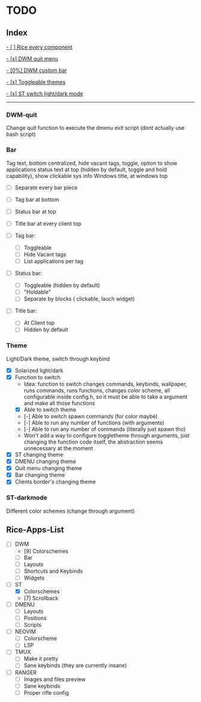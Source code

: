 # TODO

## Index

[ - [ ] Rice every component](#Rice-Apps-List)

[ - [x] DWM quit menu](#DWM-quit)

[ - [0%] DWM custom bar](#Bar)

[ - [x] Toggleable themes](#Theme)

[ - [x] ST switch light/dark mode](#ST-darkmode)

---

### DWM-quit  

 Change quit function to execute the dmenu exit script (dont actually use bash script)

### Bar

 Tag text, bottom centralized, hide vacant tags, toggle, option to show applications
 status text at top (hidden by default, toggle and hold capability), show clickable sys info
 Windows title, at windows top
 
 - [ ] Separate every bar piece
 - [ ] Tag bar at bottom
 - [ ] Status bar at top
 - [ ] Title bar at every client top
 
 - [ ] Tag bar:  
   - [ ] Toggleable
   - [ ] Hide Vacant tags
   - [ ] List applications per tag
 
 - [ ] Status bar:  
   - [ ] Toggleable (hidden by default)
   - [ ] "Holdable"
   - [ ] Separate by blocks ( clickable, lauch widget)
 
 - [ ] Title bar:
   - [ ] At Client top
   - [ ] Hidden by default

### Theme  

 Light/Dark theme, switch through keybind
 
 - [x] Solarized light/dark
 - [x] Function to switch
   * Idea: function to switch changes commands, keybinds, wallpaper, runs commands, runs functions, changes color scheme, all configurable inside config.h, so it must be able to take a argument and make all those functions
   - [x] Able to switch theme
   - [-] Able to switch spawn commands (for color maybe)
   - [-] Able to run any number of functions (with arguments)
   - [-] Able to run any number of commands (literally just spawn tho)
   * Won't add a way to configure toggletheme through arguments, just changing the function code itself, the abstraction seems unnecessary at the moment  
 - [x] ST changing theme
 - [x] DMENU changing theme
 - [x] Quit menu changing theme
 - [x] Bar changing theme
 - [x] Clients border's changing theme

### ST-darkmode  

 Different color schemes (change through argument)

## Rice-Apps-List

 - [ ] DWM
   - [9] Colorschemes
   - [ ] Bar
   - [ ] Layouts
   - [ ] Shortcuts and Keybinds
   - [ ] Widgets
 - [ ] ST
   - [x] Colorschemes
   - [7] Scrollback
 - [ ] DMENU
   - [ ] Layouts
   - [ ] Positions
   - [ ] Scripts
 - [ ] NEOVIM
   - [ ] Colorscheme
   - [ ] LSP
 - [ ] TMUX
   - [ ] Make it pretty
   - [ ] Sane keybinds (they are currently insane)
 - [ ] RANGER
   - [ ] Images and files preview
   - [ ] Sane keybinds
   - [ ] Proper rifle config
